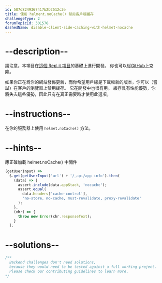 ```yaml
---
id: 587d8249367417b2b2512c3e
title: 使用 helment.noCache() 禁用客戶端緩存
challengeType: 2
forumTopicId: 301576
dashedName: disable-client-side-caching-with-helmet-nocache
---
```


# --description--

請注意，本項目在[這個 Repl.it 項目](https://replit.com/github/freeCodeCamp/boilerplate-infosec)的基礎上進行開發。 你也可以從[GitHub](https://github.com/freeCodeCamp/boilerplate-infosec/)上克隆。

如果你正在爲你的網站發佈更新，而你希望用戶總是下載較新的版本，你可以（嘗試）在客戶的瀏覽器上禁用緩存。 它在開發中也很有用。 緩存具有性能優勢，你將失去這些優勢，因此只有在真正需要時才使用此選項。

# --instructions--

在你的服務器上使用 `helmet.noCache()` 方法。

# --hints--

應正確加載 helmet.noCache() 中間件

```js
(getUserInput) =>
  $.get(getUserInput('url') + '/_api/app-info').then(
    (data) => {
      assert.include(data.appStack, 'nocache');
      assert.equal(
        data.headers['cache-control'],
        'no-store, no-cache, must-revalidate, proxy-revalidate'
      );
    },
    (xhr) => {
      throw new Error(xhr.responseText);
    }
  );
```

# --solutions--

```js
/**
  Backend challenges don't need solutions, 
  because they would need to be tested against a full working project. 
  Please check our contributing guidelines to learn more.
*/
```

